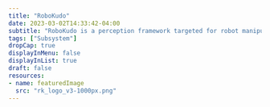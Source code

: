 ```yaml
---
title: "RoboKudo"
date: 2023-03-02T14:33:42-04:00
subtitle: "RoboKudo is a perception framework targeted for robot manipulation tasks. It extends RoboSherlock and its key ideas by a flexible flow control based on behavior trees. It is a multi-expert approach to analyze unstructured sensor data and annotate particular regions of the data given the expertise of specific computer vision algorithms. "
tags: ["Subsystem"]
dropCap: true
displayInMenu: false
displayInList: true
draft: false
resources:
- name: featuredImage
  src: "rk_logo_v3-1000px.png"
---
```


<!--more-->